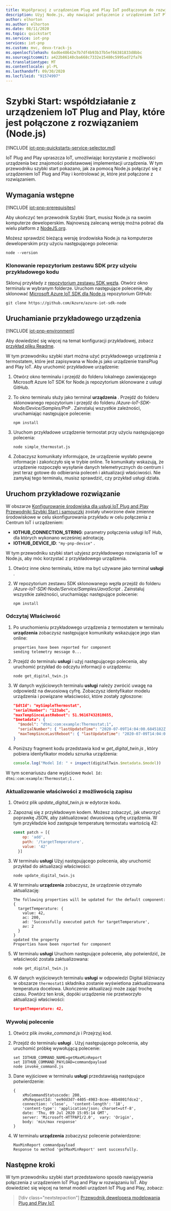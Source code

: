 ```yaml
---
title: Współpracuj z urządzeniem Plug and Play IoT podłączonym do rozwiązania Azure IoT (Node.js) | Microsoft Docs
description: Użyj Node.js, aby nawiązać połączenie z urządzeniem IoT Plug and Play i korzystać z niego, które jest połączone z rozwiązaniem Azure IoT.
author: elhorton
ms.author: elhorton
ms.date: 08/11/2020
ms.topic: quickstart
ms.service: iot-pnp
services: iot-pnp
ms.custom: mvc, devx-track-js
ms.openlocfilehash: 6ad6e48642e7b7df4b93b37b5ef66381833d8bbc
ms.sourcegitcommit: a422b86148cba668c7332e15480c5995ad72fa76
ms.translationtype: MT
ms.contentlocale: pl-PL
ms.lasthandoff: 09/30/2020
ms.locfileid: "91574997"
---
```

# <a name="quickstart-interact-with-an-iot-plug-and-play-device-thats-connected-to-your-solution-nodejs"></a>Szybki Start: współdziałanie z urządzeniem IoT Plug and Play, które jest połączone z rozwiązaniem (Node.js)

[!INCLUDE [iot-pnp-quickstarts-service-selector.md](../../includes/iot-pnp-quickstarts-service-selector.md)]

IoT Plug and Play upraszcza IoT, umożliwiając korzystanie z możliwości urządzenia bez znajomości podstawowej implementacji urządzenia. W tym przewodniku szybki start pokazano, jak za pomocą Node.js połączyć się z urządzeniem IoT Plug and Play i kontrolować je, które jest połączone z rozwiązaniem.

## <a name="prerequisites"></a>Wymagania wstępne

[!INCLUDE [iot-pnp-prerequisites](../../includes/iot-pnp-prerequisites.md)]

Aby ukończyć ten przewodnik Szybki Start, musisz Node.js na swoim komputerze deweloperskim. Najnowszą zalecaną wersję można pobrać dla wielu platform z [NodeJS.org](https://nodejs.org).

Możesz sprawdzić bieżącą wersję środowiska Node.js na komputerze deweloperskim przy użyciu następującego polecenia:

```cmd/sh
node --version
```

### <a name="clone-the-sdk-repository-with-the-sample-code"></a>Klonowanie repozytorium zestawu SDK przy użyciu przykładowego kodu

Sklonuj przykłady z [repozytorium zestawu SDK węzła](https://github.com/Azure/azure-iot-sdk-node). Otwórz okno terminalu w wybranym folderze. Uruchom następujące polecenie, aby sklonować [Microsoft Azure IoT SDK dla Node.js](https://github.com/Azure/azure-iot-sdk-node) repozytorium GitHub:

```cmd/sh
git clone https://github.com/Azure/azure-iot-sdk-node
```

## <a name="run-the-sample-device"></a>Uruchamianie przykładowego urządzenia

[!INCLUDE [iot-pnp-environment](../../includes/iot-pnp-environment.md)]

Aby dowiedzieć się więcej na temat konfiguracji przykładowej, zobacz [przykład pliku Readme](https://github.com/Azure/azure-iot-sdk-node/blob/master/device/samples/pnp/readme.md).

W tym przewodniku szybki start można użyć przykładowego urządzenia z termostatem, które jest zapisywana w Node.js jako urządzenie transPlug and Play IoT. Aby uruchomić przykładowe urządzenie:

1. Otwórz okno terminalu i przejdź do folderu lokalnego zawierającego Microsoft Azure IoT SDK for Node.js repozytorium sklonowane z usługi GitHub.

1. To okno terminalu służy jako terminal **urządzenia** . Przejdź do folderu sklonowanego repozytorium i przejdź do folderu */Azure-IoT-SDK-Node/Device/Samples/PnP* . Zainstaluj wszystkie zależności, uruchamiając następujące polecenie:

    ```cmd/sh
    npm install
    ```

1. Uruchom przykładowe urządzenie termostat przy użyciu następującego polecenia:

    ```cmd/sh
    node simple_thermostat.js
    ```

1. Zobaczysz komunikaty informujące, że urządzenie wysłało pewne informacje i zakończyło się w trybie online. Te komunikaty wskazują, że urządzenie rozpoczęło wysyłanie danych telemetrycznych do centrum i jest teraz gotowe do odbierania poleceń i aktualizacji właściwości. Nie zamykaj tego terminalu, musisz sprawdzić, czy przykład usługi działa.

## <a name="run-the-sample-solution"></a>Uruchom przykładowe rozwiązanie

W obszarze [Konfigurowanie środowiska dla usługi IoT Plug and Play Przewodniki Szybki Start i samouczki](set-up-environment.md) zostały utworzone dwie zmienne środowiskowe w celu skonfigurowania przykładu w celu połączenia z Centrum IoT i urządzeniem:

* **IOTHUB_CONNECTION_STRING**: parametry połączenia usługi IoT Hub, dla których wykonano wcześniej adnotację.
* **IOTHUB_DEVICE_ID**: `"my-pnp-device"` .

W tym przewodniku szybki start użyjesz przykładowego rozwiązania IoT w Node.js, aby móc korzystać z przykładowego urządzenia.

1. Otwórz inne okno terminalu, które ma być używane jako terminal **usługi** .

1. W repozytorium zestawu SDK sklonowanego węzła przejdź do folderu */Azure-IoT-SDK-Node/Service/Samples/JavaScript* . Zainstaluj wszystkie zależności, uruchamiając następujące polecenie:

    ```cmd/sh
    npm install
    ```

### <a name="read-a-property"></a>Odczytaj Właściwość

1. Po uruchomieniu przykładowego urządzenia z termostatem w terminalu **urządzenia** zobaczysz następujące komunikaty wskazujące jego stan online:

    ```cmd/sh
    properties have been reported for component
    sending telemetry message 0...
    ```

1. Przejdź do terminalu **usługi** i użyj następującego polecenia, aby uruchomić przykład do odczytu informacji o urządzeniu:

    ```cmd/sh
    node get_digital_twin.js
    ```

1. W danych wyjściowych terminalu **usługi** należy zwrócić uwagę na odpowiedź na dwuosiową cyfrę. Zobaczysz identyfikator modelu urządzenia i powiązane właściwości, które zostały zgłoszone:

    ```json
    "$dtId": "mySimpleThermostat",
    "serialNumber": "123abc",
    "maxTempSinceLastReboot": 51.96167432818655,
    "$metadata": {
      "$model": "dtmi:com:example:Thermostat;1",
      "serialNumber": { "lastUpdateTime": "2020-07-09T14:04:00.6845182Z" },
      "maxTempSinceLastReboot": { "lastUpdateTime": "2020-07-09T14:04:00.6845182" }
    }
    ```

1. Poniższy fragment kodu przedstawia kod w *get_digital_twin.js* , który pobiera identyfikator modelu sznurka urządzenia:

    ```javascript
    console.log("Model Id: " + inspect(digitalTwin.$metadata.$model))
    ```

W tym scenariuszu dane wyjściowe `Model Id: dtmi:com:example:Thermostat;1` .

### <a name="update-a-writable-property"></a>Aktualizowanie właściwości z możliwością zapisu

1. Otwórz plik *update_digital_twin.js* w edytorze kodu.

1. Zapoznaj się z przykładowym kodem. Możesz zobaczyć, jak utworzyć poprawkę JSON, aby zaktualizować dwuosiową cyfrę urządzenia. W tym przykładzie kod zastępuje temperaturę termostatu wartością 42:

    ```javascript
    const patch = [{
        op: 'add',
        path: '/targetTemperature',
        value: '42'
      }]
    ```

1. W terminalu **usługi** Użyj następującego polecenia, aby uruchomić przykład do aktualizacji właściwości:

    ```cmd/sh
    node update_digital_twin.js
    ```

1. W terminalu **urządzenia** zobaczysz, że urządzenie otrzymało aktualizację:

    ```cmd/sh
    The following properties will be updated for the default component:
    {
      targetTemperature: {
        value: 42,
        ac: 200,
        ad: 'Successfully executed patch for targetTemperature',
        av: 2
      }
    }
    updated the property
    Properties have been reported for component
    ```

1. W terminalu **usługi** Uruchom następujące polecenie, aby potwierdzić, że właściwość została zaktualizowana:

    ```cmd/sh
    node get_digital_twin.js
    ```

1. W danych wyjściowych terminalu **usługi** w odpowiedzi Digital bliźniaczy w obszarze `thermostat1` składnika zostanie wyświetlona zaktualizowana temperatura docelowa. Ukończenie aktualizacji może zająć trochę czasu. Powtórz ten krok, dopóki urządzenie nie przetworzyło aktualizacji właściwości:

    ```json
    targetTemperature: 42,
    ```

### <a name="invoke-a-command"></a>Wywołaj polecenie

1. Otwórz plik *invoke_command.js* i Przejrzyj kod.

1. Przejdź do terminalu **usługi** . Użyj następującego polecenia, aby uruchomić próbkę wywołującą polecenie:

    ```cmd/sh
    set IOTHUB_COMMAND_NAME=getMaxMinReport
    set IOTHUB_COMMAND_PAYLOAD=commandpayload
    node invoke_command.js
    ```

1. Dane wyjściowe w terminalu **usługi** przedstawiają następujące potwierdzenie:

    ```cmd/sh
    {
        xMsCommandStatuscode: 200,  
        xMsRequestId: 'ee9dd3d7-4405-4983-8cee-48b4801fdce2',  
        connection: 'close',  'content-length': '18',  
        'content-type': 'application/json; charset=utf-8',  
        date: 'Thu, 09 Jul 2020 15:05:14 GMT',  
        server: 'Microsoft-HTTPAPI/2.0',  vary: 'Origin',  
        body: 'min/max response'
    }
    ```

1. W terminalu **urządzenia** zobaczysz polecenie potwierdzone:

    ```cmd/sh
    MaxMinReport commandpayload
    Response to method 'getMaxMinReport' sent successfully.
    ```

## <a name="next-steps"></a>Następne kroki

W tym przewodniku szybki start przedstawiono sposób nawiązywania połączenia z urządzeniem IoT Plug and Play w rozwiązaniu IoT. Aby dowiedzieć się więcej na temat modeli urządzeń IoT Plug and Play, zobacz:

> [!div class="nextstepaction"]
> [Przewodnik dewelopera modelowania Plug and Play IoT](concepts-developer-guide-device-csharp.md)
